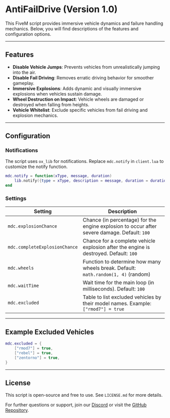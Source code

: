 
# AntiFailDrive (Version 1.0)

This FiveM script provides immersive vehicle dynamics and failure handling mechanics. Below, you will find descriptions of the features and configuration options.

---

## Features
- **Disable Vehicle Jumps**: Prevents vehicles from unrealistically jumping into the air.
- **Disable Fail Driving**: Removes erratic driving behavior for smoother gameplay.
- **Immersive Explosions**: Adds dynamic and visually immersive explosions when vehicles sustain damage.
- **Wheel Destruction on Impact**: Vehicle wheels are damaged or destroyed when falling from heights.
- **Vehicle Whitelist**: Exclude specific vehicles from fail driving and explosion mechanics.

---

## Configuration
### Notifications
The script uses `ox_lib` for notifications. Replace `mdc.notify` in `client.lua` to customize the notify function.

```lua
mdc.notify = function(xType, message, duration)
    lib.notify({type = xType, description = message, duration = duration or 5000})
end
```

### Settings
| Setting | Description |
|---------|-------------|
| `mdc.explosionChance` | Chance (in percentage) for the engine explosion to occur after severe damage. Default: `100` |
| `mdc.completeExplosionChance` | Chance for a complete vehicle explosion after the engine is destroyed. Default: `100` |
| `mdc.wheels` | Function to determine how many wheels break. Default: `math.random(1, 4)` (random) |
| `mdc.waitTime` | Wait time for the main loop (in milliseconds). Default: `100` |
| `mdc.excluded` | Table to list excluded vehicles by their model names. Example: `["rmod7"] = true` |

---

## Example Excluded Vehicles
```lua
mdc.excluded = {
    ["rmod7"] = true,
    ["rebel"] = true,
    ["zentorno"] = true,
}
```

---

## License
This script is open-source and free to use. See `LICENSE.md` for more details.

For further questions or support, join our [Discord](https://discord.gg/2Ud9Dbfu4e) or visit the [GitHub Repository](https://github.com/RealScriptsFivem/antifaildrive).
